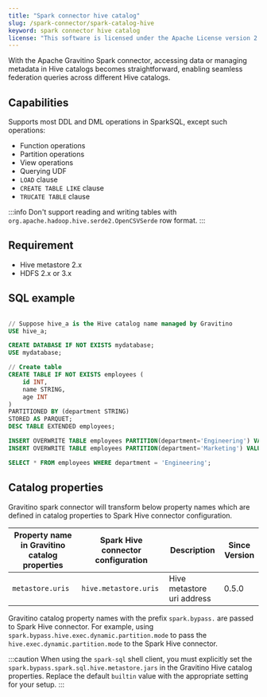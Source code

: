 ```yaml
---
title: "Spark connector hive catalog"
slug: /spark-connector/spark-catalog-hive
keyword: spark connector hive catalog
license: "This software is licensed under the Apache License version 2."
---
```


With the Apache Gravitino Spark connector, accessing data or managing metadata in Hive catalogs becomes straightforward, enabling seamless federation queries across different Hive catalogs.

## Capabilities

Supports most DDL and DML operations in SparkSQL, except such operations:

- Function operations 
- Partition operations
- View operations
- Querying UDF
- `LOAD` clause
- `CREATE TABLE LIKE` clause
- `TRUCATE TABLE` clause


:::info
Don't support reading and writing tables with `org.apache.hadoop.hive.serde2.OpenCSVSerde` row format.
:::

## Requirement

* Hive metastore 2.x
* HDFS 2.x or 3.x

## SQL example


```sql

// Suppose hive_a is the Hive catalog name managed by Gravitino
USE hive_a;

CREATE DATABASE IF NOT EXISTS mydatabase;
USE mydatabase;

// Create table
CREATE TABLE IF NOT EXISTS employees (
    id INT,
    name STRING,
    age INT
)
PARTITIONED BY (department STRING)
STORED AS PARQUET;
DESC TABLE EXTENDED employees;

INSERT OVERWRITE TABLE employees PARTITION(department='Engineering') VALUES (1, 'John Doe', 30), (2, 'Jane Smith', 28);
INSERT OVERWRITE TABLE employees PARTITION(department='Marketing') VALUES (3, 'Mike Brown', 32);

SELECT * FROM employees WHERE department = 'Engineering';
```


## Catalog properties

Gravitino spark connector will transform below property names which are defined in catalog properties to Spark Hive connector configuration.

| Property name in Gravitino catalog properties | Spark Hive connector configuration | Description                | Since Version |
|-----------------------------------------------|------------------------------------|----------------------------|---------------|
| `metastore.uris`                              | `hive.metastore.uris`              | Hive metastore uri address | 0.5.0         |

Gravitino catalog property names with the prefix `spark.bypass.` are passed to Spark Hive connector. For example, using `spark.bypass.hive.exec.dynamic.partition.mode` to pass the `hive.exec.dynamic.partition.mode` to the Spark Hive connector.


:::caution
When using the `spark-sql` shell client, you must explicitly set the `spark.bypass.spark.sql.hive.metastore.jars` in the Gravitino Hive catalog properties. Replace the default `builtin` value with the appropriate setting for your setup.
:::